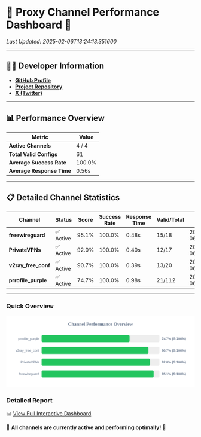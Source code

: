 # 🌟 Proxy Channel Performance Dashboard 🌟

_Last Updated: 2025-02-06T13:24:13.351600_

---

## 👩‍💻 Developer Information

- **[GitHub Profile](https://github.com/4n0nymou3)**  
- **[Project Repository](https://github.com/4n0nymou3/multi-proxy-config-fetcher)**  
- **[X (Twitter)](https://x.com/4n0nymou3)**  

---

## 📊 Performance Overview

| Metric                | Value       |
|-----------------------|-------------|
| **Active Channels**   | 4 / 4       |
| **Total Valid Configs** | 61          |
| **Average Success Rate** | 100.0%      |
| **Average Response Time** | 0.56s       |

---

## 📋 Detailed Channel Statistics

| Channel          | Status     | Score  | Success Rate | Response Time | Valid/Total | Last Success               |
|------------------|------------|--------|--------------|---------------|-------------|----------------------------|
| **freewireguard**  | ✅ Active  | 95.1%  | 100.0% | 0.48s         | 15/18       | 2025-02-06T13:24:13.349947 |
| **PrivateVPNs**  | ✅ Active  | 92.0%  | 100.0% | 0.40s         | 12/17       | 2025-02-06T13:24:12.842966 |
| **v2ray_free_conf**  | ✅ Active  | 90.7%  | 100.0% | 0.39s         | 13/20       | 2025-02-06T13:24:12.405740 |
| **prrofile_purple**  | ✅ Active  | 74.7%  | 100.0% | 0.98s         | 21/112       | 2025-02-06T13:24:11.983309 |

---

### Quick Overview
<div align="center">
  <a href="https://raw.githubusercontent.com/nullluser/NullRepo/refs/heads/main/assets/channel_stats_chart.svg">
    <img src="https://raw.githubusercontent.com/nullluser/NullRepo/refs/heads/main/assets/channel_stats_chart.svg" alt="Source Performance Statistics" width="800">
  </a>
</div>

### Detailed Report
📊 [View Full Interactive Dashboard](https://htmlpreview.github.io/?https://github.com/nullluser/NullRepo/blob/main/assets/performance_report.html)

🎉 **All channels are currently active and performing optimally!** 🎉
